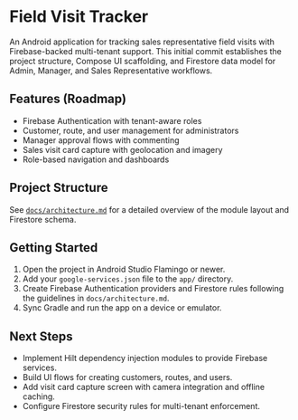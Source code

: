 # Field Visit Tracker

An Android application for tracking sales representative field visits with Firebase-backed multi-tenant support. This initial commit establishes the project structure, Compose UI scaffolding, and Firestore data model for Admin, Manager, and Sales Representative workflows.

## Features (Roadmap)
- Firebase Authentication with tenant-aware roles
- Customer, route, and user management for administrators
- Manager approval flows with commenting
- Sales visit card capture with geolocation and imagery
- Role-based navigation and dashboards

## Project Structure
See [`docs/architecture.md`](docs/architecture.md) for a detailed overview of the module layout and Firestore schema.

## Getting Started
1. Open the project in Android Studio Flamingo or newer.
2. Add your `google-services.json` file to the `app/` directory.
3. Create Firebase Authentication providers and Firestore rules following the guidelines in `docs/architecture.md`.
4. Sync Gradle and run the app on a device or emulator.

## Next Steps
- Implement Hilt dependency injection modules to provide Firebase services.
- Build UI flows for creating customers, routes, and users.
- Add visit card capture screen with camera integration and offline caching.
- Configure Firestore security rules for multi-tenant enforcement.
 
 